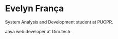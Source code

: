 # Evelyn França

System Analysis and Development student at PUCPR.

Java web developer at Giro.tech.
